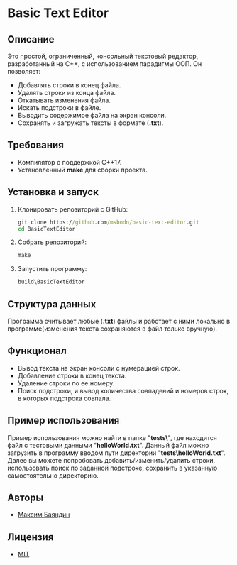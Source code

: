 # Basic Text Editor

## Описание
Это простой, ограниченный, консольный текстовый редактор, разработанный на С++, с использованием парадигмы ООП. Он позволяет:
- Добавлять строки в конец файла. 
- Удалять строки из конца файла.
- Откатывать изменения файла.
- Искать подстроки в файле.
- Выводить содержимое файла на экран консоли.
- Сохранять и загружать тексты в формате (**.txt**).

## Требования
- Компилятор с поддержкой С++17.
- Установленный **make** для сборки проекта.

## Установка и запуск
1. Клонировать репозиторий с GitHub:
    ``` cmd
	git clone https://github.com/msbndn/basic-text-editor.git
	cd BasicTextEditor
    ```
2. Собрать репозиторий:
    ``` cmd
	make
    ```
1. Запустить программу:
    ``` cmd
	build\BasicTextEditor
    ```

## Структура данных
Программа считывает любые (**.txt**) файлы и работает с ними локально в программе(изменения текста сохраняются в файл только вручную). 

## Функционал
- Вывод текста на экран консоли с нумерацией строк.
- Добавление строки в конец текста.
- Удаление строки по ее номеру. 
- Поиск подстроки, и вывод количества совпадений и номеров строк, в которых подстрока совпала.


## Пример использования
Пример использования можно найти в папке "**tests\\**", где находится файл с тестовыми данными "**helloWorld.txt**". 
Данный файл можно загрузить в программу вводом пути директории "**tests\\helloWorld.txt**".
Далее вы можете попробовать добавить/изменить/удалить строки, использовать поиск по заданной подстроке, сохранить в указанную самостоятельно директорию.

## Авторы
- [Максим Баяндин](https://github.com/msbndn)

## Лицензия
- [MIT](https://github.com/msbndn/basic-text-editor/blob/main/LICENSE.md)

